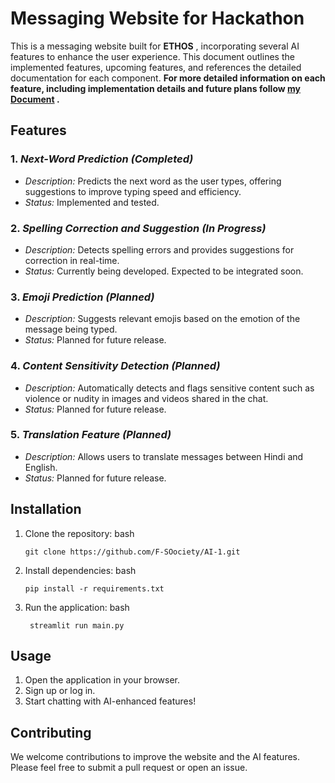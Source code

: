# Messaging Website for Hackathon

This is a messaging website built for **ETHOS** , incorporating several AI features to enhance the user experience. This document outlines the implemented features, upcoming features, and references the detailed documentation for each component.
**For more detailed information on each feature, including implementation details and future plans follow [my Document](https://github.com/F-SOociety/AI-1/blob/main/Final_doc.pdf) .**

## Features

### 1. *Next-Word Prediction (Completed)*
- *Description:* Predicts the next word as the user types, offering suggestions to improve typing speed and efficiency.
- *Status:* Implemented and tested.

### 2. *Spelling Correction and Suggestion (In Progress)*
- *Description:* Detects spelling errors and provides suggestions for correction in real-time.
- *Status:* Currently being developed. Expected to be integrated soon.

### 3. *Emoji Prediction (Planned)*
- *Description:* Suggests relevant emojis based on the emotion of the message being typed.
- *Status:* Planned for future release.

### 4. *Content Sensitivity Detection (Planned)*
- *Description:* Automatically detects and flags sensitive content such as violence or nudity in images and videos shared in the chat.
- *Status:* Planned for future release.

### 5. *Translation Feature (Planned)*
- *Description:* Allows users to translate messages between Hindi and English.
- *Status:* Planned for future release.





## Installation

1. Clone the repository:
    bash
   
    ```
   git clone https://github.com/F-SOociety/AI-1.git
    ```
    
3. Install dependencies:
    bash
    ```
    pip install -r requirements.txt
    ```
    
4. Run the application:
    bash
   ```
    streamlit run main.py
   ```
    

## Usage

1. Open the application in your browser.
2. Sign up or log in.
3. Start chatting with AI-enhanced features!

## Contributing

We welcome contributions to improve the website and the AI features. Please feel free to submit a pull request or open an issue.

